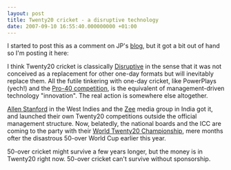 ```yaml
---
layout: post
title: Twenty20 cricket - a disruptive technology
date: 2007-09-10 16:55:40.000000000 +01:00
---
```

I started to post this as a comment on JP's <a target="_blank" href="https://confusedofcalcutta.com/2007/09/08/of-willow-and-leather">blog</a>, but it got a bit out of hand so I'm posting it here:

I think Twenty20 cricket is classically <a target="_blank" href="https://en.wikipedia.org/wiki/Disruptive_technology">Disruptive</a> in the sense that it was not conceived as a replacement for other one-day formats but will inevitably replace them. All the futile tinkering with one-day cricket, like PowerPlays (yech!) and the <a target="_blank" href="https://uk.cricinfo.com/db/ARCHIVE/2007/ENG_LOCAL/PRO40-1/">Pro-40 competition</a>, is the equivalent of management-driven technology "innovation". The real action is somewhere else altogether.

<a target="_blank" href="https://content-uk.cricinfo.com/westindies/content/story/309548.html">Allen Stanford</a> in the West Indies and the <a target="_blank" href="https://en.wikipedia.org/wiki/Indian_Cricket_League">Zee</a> media group in India got it, and launched their own Twenty20 competitions outside the official management structure. Now, belatedly, the national boards and the ICC are coming to the party with their <a target="_blank" href="https://content-uk.cricinfo.com/twenty20wc/content/current/series/286109.html">World Twenty20 Championship</a>, mere months ofter the disastrous 50-over World Cup earlier this year.

50-over cricket might survive a few years longer, but the money is in Twenty20 right now. 50-over cricket can't survive without sponsorship.
